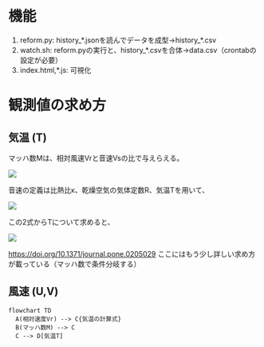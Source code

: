 # 機能
1. reform.py: history_\*.jsonを読んでデータを成型→history_\*.csv
2. watch.sh: reform.pyの実行と、history_\*.csvを合体→data.csv（crontabの設定が必要）
3. index.html,\*.js: 可視化

# 観測値の求め方
## 気温 (T)
マッハ数Mは、相対風速Vrと音速Vsの比で与えらえる。

<img src="https://latex.codecogs.com/svg.image?M=\frac{V_r}{V_s}">

音速の定義は比熱比κ、乾燥空気の気体定数R、気温Tを用いて、

<img src="https://latex.codecogs.com/svg.image?\inline&space;V_s=\sqrt{\kappa&space;RT}">

この2式からTについて求めると、

<img src="https://latex.codecogs.com/svg.image?T=\frac{V_r^2}{\kappa&space;RM^2}=\frac{V_r^2}{1.4\times&space;287\times&space;M^2}=\frac{V_r^2}{401.8M^2}">

https://doi.org/10.1371/journal.pone.0205029 ここにはもう少し詳しい求め方が載っている（マッハ数で条件分岐する）

## 風速 (U,V)

```mermaid
flowchart TD
  A(相対速度Vr) --> C{気温の計算式}
  B(マッハ数M) --> C
  C --> D[気温T]
```
